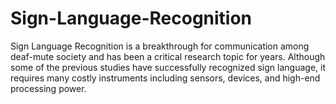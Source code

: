 # Sign-Language-Recognition
Sign Language Recognition is a breakthrough for communication among deaf-mute society and has been a critical research topic for years. Although some of the previous studies have successfully recognized sign language, it requires many costly instruments including sensors, devices, and high-end processing power.
